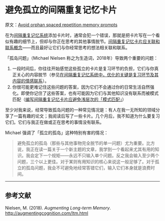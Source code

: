 # 避免孤立的间隔重复记忆卡片

原文：[Avoid orphan spaced repetition memory prompts](https://notes.andymatuschak.org/z8QtbrR4cxDshTYBq3RCfwUVkXS8mSjRmAnqk)

在为[间隔重复记忆系统](https://notes.andymatuschak.org/z4eXdSMJFv2qVGXSUEKH4vdcHBrLHcFY1ZGfC)添加卡片时，通常会犯一个错误，那就是把卡片写在一个看似有趣的细节上，但却与你正在思考的其他事情脱节。[间隔重复记忆卡片应关联和联系概念](https://notes.andymatuschak.org/z49EwwPL1CzKHTyLHXwJJH7hsciCg772Vm5WJ)——而且最好让它们与你经常思考的想法相关联和联系。

「孤岛问题」（Michael Nielsen 称之为生造词，2018年）导致两个重要的问题：

1. 一段时间后，你往往开始感觉这些孤立的卡片是复习环节的负担，它们与你真正关心的内容脱节（参见[在间隔重复记忆系统中，优化的关键是复习环节及其内容的情感联系](https://notes.andymatuschak.org/z64si3kA3bkCgz3Bsr5YNWsAAQUR2pmXab63T)）。
2. 你很可能更难记住这些问题的答案，因为它们不会通过你的日常生活自然强化。即使你记住了这些答案，也有可能因为它们与其他知识没有联系而被模式匹配（[编写间隔重复记忆卡片应避免浅层次的「模式匹配」](https://notes.andymatuschak.org/z6S3cEUXNktEEZEzRqUXh5ivRNMWjJ2nq72Ys)）

至少对我来说，经常导致孤岛问题的一种常见情况是：有人在我一无所知的领域分享了一篇有趣的论文；我阅读后写了一些卡片。几个月后，我不知道为什么要复习它们。它们与我正在做或正在思考的事情没有联系。

Michael 强调了「孤立的孤岛」这种特别有害的情况：

> 避免孤立的孤岛（那些与其他事物完全脱节的单一问题）尤为重要。比方说，我正在读一篇关于一个新主题的文章，我学到一个看起来尤其有用的知识。我会定下一个规矩——永远不只输入单个问题。反之我会输入至少两个问题，三个以上更佳。对于某则有用知识的核心来说这一般足够了。对于孤立的孤岛问题，我会不可避免地经常答错它们，输入它们本身就是浪费时间。

------

## 参考文献

Nielsen, M. (2018). *Augmenting Long-term Memory*. http://augmentingcognition.com/ltm.html